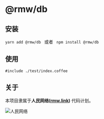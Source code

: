 # @rmw/db


##  安装

```yarn add @rmw/db ``` 或者 ``` npm install @rmw/db```

## 使用

```
#include ./test/index.coffee
```

## 关于

本项目隶属于**人民网络([rmw.link](//rmw.link))** 代码计划。

![人民网络](https://raw.githubusercontent.com/rmw-link/logo/master/rmw.red.bg.svg)
